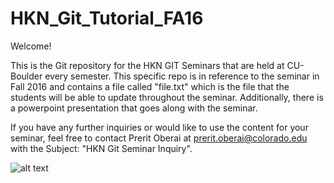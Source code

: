 # HKN_Git_Tutorial_FA16

Welcome!

This is the Git repository for the HKN GIT Seminars that
are held at CU-Boulder every semester. This specific
repo is in reference to the seminar in Fall 2016 and contains
a file called "file.txt" which is the file that the students
will be able to update throughout the seminar. Additionally, there is a powerpoint presentation that goes along with the
seminar.

If you have any further inquiries or would like to use the content for your seminar, feel free to contact
Prerit Oberai at prerit.oberai@colorado.edu with the Subject:
"HKN Git Seminar Inquiry".

![alt text][logo]

[logo]: http://hkn.binghamton.edu/img/hkn-crest.gif "HKN Image"
